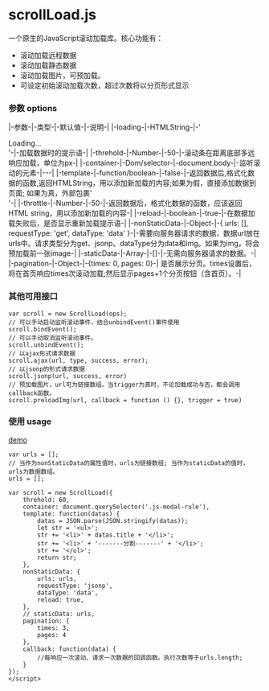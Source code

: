 # scrollLoad.js

 一个原生的JavaScript滚动加载库。核心功能有：
- 滚动加载远程数据
- 滚动加载静态数据
- 滚动加载图片，可预加载。
- 可设定初始滚动加载次数，超过次数将以分页形式显示

### 参数 options
|-参数-|-类型-|-默认值-|-说明-|
|-loading-|-HTMLString-|-'<div class="ScrollLoad-loading">Loading...</div>'-|-加载数据时的提示语-|
|-threhold-|-Number-|-50-|-滚动条在距离底部多远响应加载，单位为px-|
|-container-|-Dom/selector-|-document.body-|-监听滚动的元素-|---|
|-template-|-function/boolean-|-false-|-返回数据后,格式化数据的函数,返回HTMLString，用以添加新加载的内容;如果为假，直接添加数据到页面; 如果为真，外部包裹'<div class="ScrollLoad"></div>'-|
|-throttle-|-Number-|-50-|-返回数据后，格式化数据的函数，应该返回HTML string，用以添加新加载的内容-|
|-reload-|-boolean-|-true-|-在数据加载失败后，是否显示重新加载提示语-|
|-nonStaticData-|-Object-|-{ urls: [], requestType: 'get', dataType: 'data' }-|-需要向服务器请求的数据，数据url放在urls中。请求类型分为get、jsonp。dataType分为data和img。如果为img，将会预加载前一张image-|
|-staticData-|-Array-|-[]-|-无需向服务器请求的数据。-|
|-pagination-|-Object-|-{times: 0, pages: 0}-| 是否展示分页。times设置后，将在首页响应times次滚动加载;然后显示pages+1个分页按钮（含首页）。-|

### 其他可用接口
```
var scroll = new ScrollLoad(ops);
// 可以手动启动监听滚动事件，结合unbindEvent()事件使用
scroll.bindEvent();
// 可以手动取消监听滚动事件。
scroll.unbindEvent();
// 以ajax形式请求数据
scroll.ajax(url, type, success, error);
// 以jsonp的形式请求数据
scroll.jsonp(url, success, error)
// 预加载图片，url可为链接数组。当trigger为真时，不论加载成功与否，都会调用callback函数。
scroll.preloadImg(url, callback = function () {}, trigger = true)
```

### 使用 usage
[demo](http://)

```
var urls = [];
// 当作为nonStaticData的属性值时，urls为链接数组; 当作为staticData的值时，urls为数据数组。
urls = [];

var scroll = new ScrollLoad({
    threhold: 60,
    container: document.querySelector('.js-modal-rule'),
    template: function(datas) {
        datas = JSON.parse(JSON.stringify(datas));
        let str = '<ul>';
        str += '<li>' + datas.title + '</li>';
        str += '<li>' + '-------分割-------' + '</li>';
        str += '</ul>';
        return str;
    },
    nonStaticData: {
        urls: urls,
        requestType: 'jsonp',
        dataType: 'data',
        reload: true,
    },
    // staticData: urls,
    pagination: {
        times: 3,
        pages: 4
    },
    callback: function(data) {
        //每响应一次滚动、请求一次数据的回调函数。执行次数等于urls.length;
    }
});
</script>
```